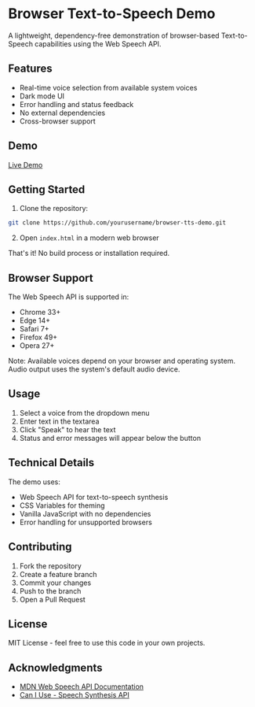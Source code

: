 # Browser Text-to-Speech Demo

A lightweight, dependency-free demonstration of browser-based Text-to-Speech capabilities using the Web Speech API.

## Features

- Real-time voice selection from available system voices
- Dark mode UI
- Error handling and status feedback
- No external dependencies
- Cross-browser support

## Demo

[Live Demo](#) <!-- Add your deployed demo link here -->

## Getting Started

1. Clone the repository:
```bash
git clone https://github.com/yourusername/browser-tts-demo.git
```

2. Open `index.html` in a modern web browser

That's it! No build process or installation required.

## Browser Support

The Web Speech API is supported in:
- Chrome 33+
- Edge 14+
- Safari 7+
- Firefox 49+
- Opera 27+

Note: Available voices depend on your browser and operating system. Audio output uses the system's default audio device.

## Usage

1. Select a voice from the dropdown menu
2. Enter text in the textarea
3. Click "Speak" to hear the text
4. Status and error messages will appear below the button

## Technical Details

The demo uses:
- Web Speech API for text-to-speech synthesis
- CSS Variables for theming
- Vanilla JavaScript with no dependencies
- Error handling for unsupported browsers

## Contributing

1. Fork the repository
2. Create a feature branch
3. Commit your changes
4. Push to the branch
5. Open a Pull Request

## License

MIT License - feel free to use this code in your own projects.

## Acknowledgments

- [MDN Web Speech API Documentation](https://developer.mozilla.org/en-US/docs/Web/API/Web_Speech_API)
- [Can I Use - Speech Synthesis API](https://caniuse.com/speech-synthesis)
